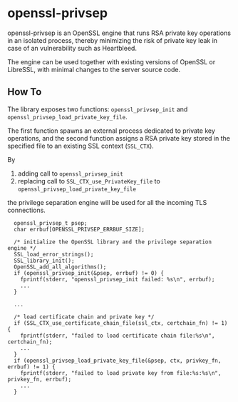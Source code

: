 openssl-privsep
===============

openssl-privsep is an OpenSSL engine that runs RSA private key operations in an isolated process, thereby minimizing the risk of private key leak in case of an vulnerability such as Heartbleed.

The engine can be used together with existing versions of OpenSSL or LibreSSL, with minimal changes to the server source code.

How To
------

The library exposes two functions: `openssl_privsep_init` and `openssl_privsep_load_private_key_file`.

The first function spawns an external process dedicated to private key operations, and the second function assigns a RSA private key stored in the specified file to an existing SSL context (`SSL_CTX`).

By

1. adding call to `openssl_privsep_init`
2. replacing call to `SSL_CTX_use_PrivateKey_file` to `openssl_privsep_load_private_key_file`

the privilege separation engine will be used for all the incoming TLS connections.

```
  openssl_privsep_t psep;
  char errbuf[OPENSSL_PRIVSEP_ERRBUF_SIZE];

  /* initialize the OpenSSL library and the privilege separation engine */
  SSL_load_error_strings();
  SSL_library_init();
  OpenSSL_add_all_algorithms();
  if (openssl_privsep_init(&psep, errbuf) != 0) {
    fprintf(stderr, "openssl_privsep_init failed: %s\n", errbuf);
    ...
  }

  ...

  /* load certificate chain and private key */
  if (SSL_CTX_use_certificate_chain_file(ssl_ctx, certchain_fn) != 1) {
    fprintf(stderr, "failed to load certificate chain file:%s\n", certchain_fn);
    ...
  }
  if (openssl_privsep_load_private_key_file(&psep, ctx, privkey_fn, errbuf) != 1) {
    fprintf(stderr, "failed to load private key from file:%s:%s\n", privkey_fn, errbuf);
    ...
  }
```

